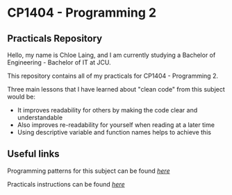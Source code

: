 # CP1404 - Programming 2
## Practicals Repository


Hello, my name is Chloe Laing, and I am currently studying a Bachelor of Engineering - Bachelor of IT at JCU.

This repository contains all of my practicals for CP1404 - Programming 2.

Three main lessons that I have learned about "clean code" from this subject would be:

- It improves readability for others by making the code clear and understandable
- Also improves re-readability for yourself when reading at a later time
- Using descriptive variable and function names helps to achieve this




## Useful links

Programming patterns for this subject can be found [_here_](https://github.com/CP1404/Starter/wiki/Programming-Patterns)


Practicals instructions can be found [_here_](https://github.com/CP1404/Practicals)

